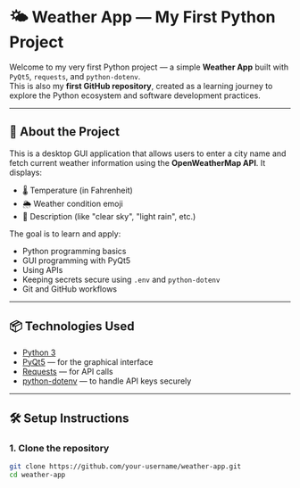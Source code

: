 # 🌤️ Weather App — My First Python Project

Welcome to my very first Python project — a simple **Weather App** built with `PyQt5`, `requests`, and `python-dotenv`.  
This is also my **first GitHub repository**, created as a learning journey to explore the Python ecosystem and software development practices.

---

## 🚀 About the Project

This is a desktop GUI application that allows users to enter a city name and fetch current weather information using the **OpenWeatherMap API**. It displays:

- 🌡️ Temperature (in Fahrenheit)
- 🌦️ Weather condition emoji
- 📄 Description (like "clear sky", "light rain", etc.)

The goal is to learn and apply:
- Python programming basics
- GUI programming with PyQt5
- Using APIs
- Keeping secrets secure using `.env` and `python-dotenv`
- Git and GitHub workflows

---

## 📦 Technologies Used

- [Python 3](https://www.python.org/)
- [PyQt5](https://pypi.org/project/PyQt5/) — for the graphical interface
- [Requests](https://pypi.org/project/requests/) — for API calls
- [python-dotenv](https://pypi.org/project/python-dotenv/) — to handle API keys securely

---

## 🛠️ Setup Instructions

### 1. Clone the repository
```bash
git clone https://github.com/your-username/weather-app.git
cd weather-app

